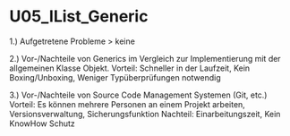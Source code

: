 # U05_IList_Generic

1.) Aufgetretene Probleme > keine

2.) Vor-/Nachteile von Generics im Vergleich zur Implementierung mit der allgemeinen Klasse Objekt.
  Vorteil: Schneller in der Laufzeit, Kein Boxing/Unboxing, Weniger Typüberprüfungen notwendig

3.) Vor-/Nachteile von Source Code Management Systemen (Git, etc.)
  Vorteil: Es können mehrere Personen an einem Projekt arbeiten, Versionsverwaltung, Sicherungsfunktion 
  Nachteil: Einarbeitungszeit, Kein KnowHow Schutz
